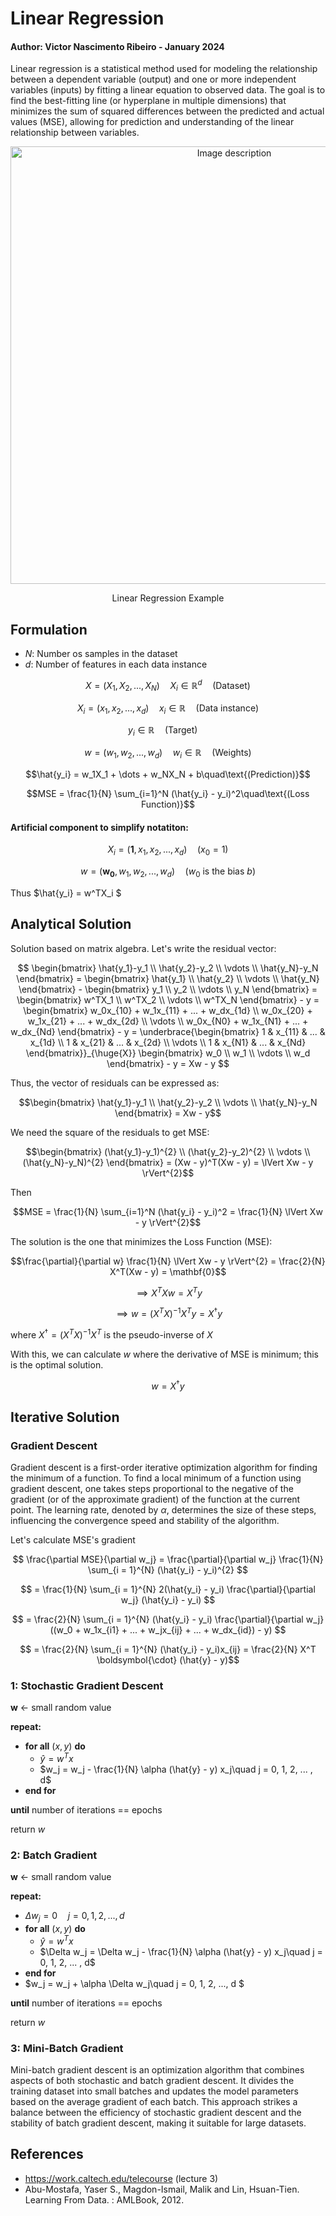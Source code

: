 # Linear Regression

#### Author: Victor Nascimento Ribeiro - January 2024

Linear regression is a statistical method used for modeling the relationship between a dependent variable (output) and one or more independent variables (inputs) by fitting a linear equation to observed data. The goal is to find the best-fitting line (or hyperplane in multiple dimensions) that minimizes the sum of squared differences between the predicted and actual values (MSE), allowing for prediction and understanding of the linear relationship between variables.


<div align="center">
  <img src="https://miro.medium.com/v2/resize:fit:1400/1*-y7VmmWRh2SpqHqxLYHSBA.png" alt="Image description" width="700">
  <p>Linear Regression Example</p>
</div>



## Formulation

- $N$: Number os samples in the dataset
- $d$: Number of features in each data instance

$$X = (X_1, X_2, ... , X_N)\quad X_i \in \mathbb{R}^d\quad\text{(Dataset)}$$

$$X_i = (x_1, x_2, ... , x_d)\quad x_i \in \mathbb{R}\quad\text{(Data instance)}$$

$$y_i \in \mathbb{R}\quad\text{(Target)}\quad$$

$$w = (w_1, w_2, ... , w_d)\quad w_i \in \mathbb{R}\quad\text{(Weights)}$$

$$\hat{y_i} = w_1X_1 + \dots + w_NX_N + b\quad\text{(Prediction)}$$

$$MSE = \frac{1}{N} \sum_{i=1}^N (\hat{y_i} - y_i)^2\quad\text{(Loss Function)}$$

#### Artificial component to simplify notatiton:
$$ X_i = (\mathbf{1}, x_1, x_2, ... , x_d)\quad(x_0 = 1)$$

$$ w = (\mathbf{w_0}, w_1, w_2, ... , w_d)\quad (w_0 \text{ is the bias } b)$$

Thus $\hat{y_i} = w^TX_i $





## Analytical Solution

Solution based on matrix algebra. Let's write the residual vector:

$$
\begin{bmatrix}
  \hat{y_1}-y_1 \\
  \hat{y_2}-y_2 \\
  \vdots \\
  \hat{y_N}-y_N
\end{bmatrix}
= \begin{bmatrix}
  \hat{y_1} \\
  \hat{y_2} \\
  \vdots \\
  \hat{y_N}
\end{bmatrix} - 
\begin{bmatrix}
  y_1 \\
  y_2 \\
  \vdots \\
  y_N
\end{bmatrix}
= \begin{bmatrix}
  w^TX_1 \\
  w^TX_2 \\
  \vdots \\
  w^TX_N
\end{bmatrix} - y
= \begin{bmatrix}
  w_0x_{10} + w_1x_{11} + ... + w_dx_{1d} \\ 
  w_0x_{20} + w_1x_{21} + ... + w_dx_{2d} \\ 
  \vdots \\ 
  w_0x_{N0} + w_1x_{N1} + ... + w_dx_{Nd}
\end{bmatrix} - y
= \underbrace{\begin{bmatrix}
  1 & x_{11} & ... & x_{1d} \\ 
  1 & x_{21} & ... & x_{2d} \\ 
  \vdots \\ 
  1 & x_{N1} & ... & x_{Nd}
\end{bmatrix}}_{\huge{X}}
\begin{bmatrix} 
  w_0 \\ 
  w_1 \\ 
  \vdots \\ 
  w_d 
\end{bmatrix} - y = Xw - y
$$

Thus, the vector of residuals can be expressed as:

$$\begin{bmatrix} 
  \hat{y_1}-y_1 \\ 
  \hat{y_2}-y_2 \\ 
  \vdots \\ 
  \hat{y_N}-y_N 
\end{bmatrix} = Xw - y$$

We need the square of the residuals to get MSE:

$$\begin{bmatrix}
  (\hat{y_1}-y_1)^{2} \\ 
  (\hat{y_2}-y_2)^{2} \\ 
  \vdots \\ 
  (\hat{y_N}-y_N)^{2} 
\end{bmatrix}  = (Xw - y)^T(Xw - y) = \lVert Xw - y \rVert^{2}$$

Then

$$MSE = \frac{1}{N} \sum_{i=1}^N (\hat{y_i} - y_i)^2 = \frac{1}{N} \lVert Xw - y \rVert^{2}$$


The solution is the one that minimizes the Loss Function (MSE):

$$\frac{\partial}{\partial w} \frac{1}{N} \lVert Xw - y \rVert^{2} = \frac{2}{N} X^T(Xw - y) = \mathbf{0}$$

$$\implies X^TXw = X^Ty$$ 

$$\implies w = (X^TX)^{-1}X^Ty = X^{\dagger}y$$

where $X^{\dagger} = (X^{T}X)^{-1}X^{T}$ is the pseudo-inverse of $X$

With this, we can calculate $w$ where the derivative of MSE is minimum; this is the optimal solution.

$$ w = X^{\dagger}y$$


## Iterative Solution
### Gradient Descent

Gradient descent is a first-order iterative optimization algorithm for finding the minimum of a function. To find a local minimum of a function using gradient descent, one takes steps proportional to the negative of the gradient (or of the approximate gradient) of the function at the current point. The learning rate, denoted by $\alpha$, determines the size of these steps, influencing the convergence speed and stability of the algorithm. 

Let's calculate MSE's gradient


$$ \frac{\partial MSE}{\partial w_j} = \frac{\partial}{\partial w_j} \frac{1}{N} \sum_{i = 1}^{N} (\hat{y_i} - y_i)^{2} $$

$$ = \frac{1}{N} \sum_{i = 1}^{N} 2(\hat{y_i} - y_i) \frac{\partial}{\partial w_j} (\hat{y_i} - y_i) $$

$$ = \frac{2}{N} \sum_{i = 1}^{N} (\hat{y_i} - y_i) \frac{\partial}{\partial w_j} ((w_0 + w_1x_{i1} + ... + w_jx_{ij} + ... + w_dx_{id}) - y) $$

$$ = \frac{2}{N} \sum_{i = 1}^{N} (\hat{y_i} - y_i)x_{ij} = \frac{2}{N} X^T \boldsymbol{\cdot} (\hat{y} - y)$$

### 1: Stochastic Gradient Descent

**w** &larr; small random value 

**repeat:**
   - **for all** $(x,y)$ **do**
      - $\hat{y} = w^{T}x$
      - $w_j = w_j - \frac{1}{N} \alpha (\hat{y} - y) x_j\quad j = 0, 1, 2, ... , d$
   - **end for**
     
**until** number of iterations == epochs

return $w$


### 2: Batch Gradient

**w** &larr; small random value 

**repeat:**
   - $\Delta w_j = 0\quad j = 0, 1, 2, ... ,d$
   - **for all** $(x,y)$ **do**
      - $\hat{y} = w^{T}x$
      - $\Delta w_j = \Delta w_j - \frac{1}{N} \alpha (\hat{y} - y) x_j\quad j = 0, 1, 2, ... , d$
   - **end for**
   - $w_j = w_j + \alpha \Delta w_j\quad j = 0, 1, 2, ..., d $
     
**until** number of iterations == epochs

return $w$


### 3: Mini-Batch Gradient

Mini-batch gradient descent is an optimization algorithm that combines aspects of both stochastic and batch gradient descent. It divides the training dataset into small batches and updates the model parameters based on the average gradient of each batch. This approach strikes a balance between the efficiency of stochastic gradient descent and the stability of batch gradient descent, making it suitable for large datasets.


## References
- https://work.caltech.edu/telecourse (lecture 3)
 - Abu-Mostafa, Yaser S., Magdon-Ismail, Malik and Lin, Hsuan-Tien. Learning From Data. : AMLBook, 2012.
